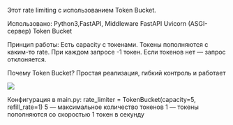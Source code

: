 
Этот rate limiting с использованием Token Bucket. 

Использовано:
Python3,FastAPI, Middleware FastAPI
Uvicorn (ASGI-сервер)
Token Bucket

Принцип работы:
Есть capacity с токенами.
Токены пополняются с каким-то rate.
При каждом запросе -1 токен.
Если токенов нет — запрос отклоняется.

Почему Token Bucket?
Простая реализация, гибкий контроль и работает

![](app/rate.png)

Конфигурация в main.py:
rate_limiter = TokenBucket(capacity=5, refill_rate=1)
5 — максимальное количество токенов
1 — токены пополняются со скоростью 1 токен в секунду
